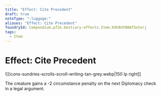 ```yaml
---
title: "Effect: Cite Precedent"
draft: true
noteType: ":luggage:"
aliases: "Effect: Cite Precedent"
foundryId: Compendium.pf2e.bestiary-effects.Item.KdV8UtN8Af5oCerj
tags:
  - Item
---
```


# Effect: Cite Precedent
![[icons-sundries-scrolls-scroll-writing-tan-grey.webp|150 lp right]]

The creature gains a -2 circumstance penalty on the next Diplomacy check in a legal argument.
